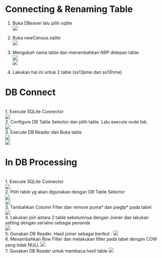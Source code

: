 <h1> Connecting & Renaming Table </h1>

1. Buka DBeaver lalu pilih sqlite<br>
<img src="/1_DB/Dokumentasi/sqlite.jpg"><br>

2. Buka newCensus.sqlite<br>
<img src="/1_DB/Dokumentasi/newcensus.jpg"><br>

3. Mengubah nama table dan menambahkan NRP didepan table.<br>
<img src="/1_DB/Dokumentasi/rtable1.jpg"><br>
<img src="/1_DB/Dokumentasi/rtable2.jpg"><br>

4. Lakukan hal ini untuk 2 table (ss13pme dan ss13hme)<br>

<h1> DB Connect</h1><br>
1. Execute SQLite Connector<br>
<img src="/1_DB/Dokumentasi/connect.jpg"><br>
2. Configure DB Table Selector dan pilih table. Lalu execute node tsb.<br>
<img src="/1_DB/Dokumentasi/insert1.jpg"><br>
3. Execute DB Reader dan Buka table<br>
<img src="/1_DB/Dokumentasi/dbread.jpg"><br>
<img src="/1_DB/Dokumentasi/result1.jpg"><br>

<h1> In DB Processing</h1><br>
1. Execute SQLite Connector<br>
<img src="/1_DB/Dokumentasi/connect.jpg"><br>
2. Pilih table yg akan digunakan dengan DB Table Selector<br>
<img src="/1_DB/Dokumentasi/select2.jpg"><br>
<img src="/1_DB/Dokumentasi/select3.jpg"><br>
3. Tambahkan Column Filter dan remove puma* dan pwgtp* pada tabel <br>
<img src="/1_DB/Dokumentasi/filter.jpg"><br>
4. Lakukan join antara 2 table sebelumnya dengan Joiner dan lakukan setting dengan serialno sebagai penanda<br>
<img src="/1_DB/Dokumentasi/joinserialno.jpg"><br>
5. Gunakan DB Reader. Hasil joiner sebagai berikut :
<img src="/1_DB/Dokumentasi/result2.jpg"><br>
6. Menambahkan Row Filter dan melakukan filter pada tabel dengan COW yang tidak NULL
<img src="/1_DB/Dokumentasi/filter1.jpg"><br>
7. Gunakan DB Reader untuk membaca hasil table
<img src="/1_DB/Dokumentasi/result3.jpg"><br>
